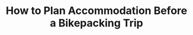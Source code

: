 ---
layout: community
category: community
title: "How to Plan Accommodation Before a Bikepacking Trip"
description: "I want to endeavour on my first bike packing trip, however I wonder - how are you planning for accommodation along the way? Are you booking the hotels beforehand? I never book ahead. That way l don't have to be anywhere at any particular time. Most times l also take a tent."
isTopLevel: false
isSingleLevel: false
isArticle: false
datePublished: 2022-06-18 11:57:00 +0300
dateModified: 2022-06-18 11:57:00 +0300
published: false
---